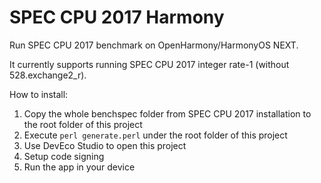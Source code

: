 # SPEC CPU 2017 Harmony

Run SPEC CPU 2017 benchmark on OpenHarmony/HarmonyOS NEXT.

It currently supports running SPEC CPU 2017 integer rate-1 (without 528.exchange2_r).

How to install:

1. Copy the whole benchspec folder from SPEC CPU 2017 installation to the root folder of this project
2. Execute `perl generate.perl` under the root folder of this project
3. Use DevEco Studio to open this project
4. Setup code signing
5. Run the app in your device
